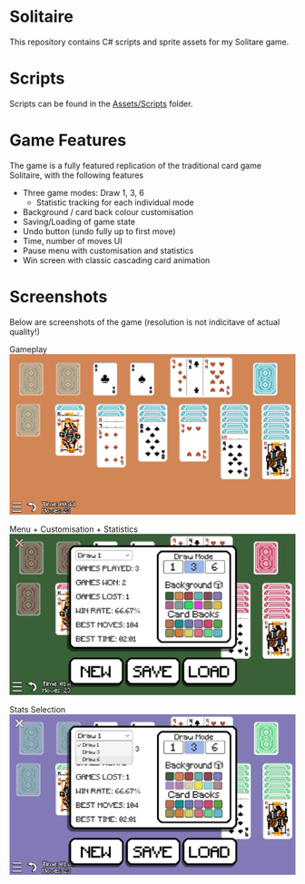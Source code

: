 # Solitaire

This repository contains C# scripts and sprite assets for my Solitare game. 

# Scripts

Scripts can be found in the [Assets/Scripts](./Assets/Scripts) folder.

# Game Features

The game is a fully featured replication of the traditional card game Solitaire, with the following features
- Three game modes: Draw 1, 3, 6
  - Statistic tracking for each individual mode
- Background / card back colour customisation
- Saving/Loading of game state
- Undo button (undo fully up to first move) 
- Time, number of moves UI 
- Pause menu with customisation and statistics
- Win screen with classic cascading card animation

# Screenshots

Below are screenshots of the game (resolution is not indicitave of actual quality!)

Gameplay
![](./Screenshots/SolitareGame.PNG)

Menu + Customisation + Statistics
![](./Screenshots/Menu.PNG)

Stats Selection
![](./Screenshots/StatsSelection.PNG)
